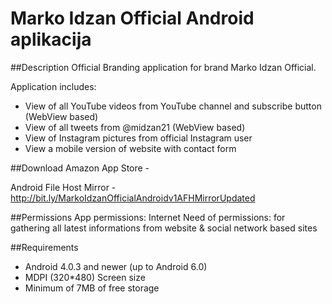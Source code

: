 # Marko Idzan Official Android aplikacija

##Description
Official Branding application for brand Marko Idzan Official. 

Application includes: 
* View of all YouTube videos from YouTube channel and subscribe button (WebView based) 
* View of all tweets from @midzan21 (WebView based) 
* View of Instagram pictures from official Instagram user 
* View a mobile version of website with contact form 
 
##Download
Amazon App Store - 

Android File Host Mirror - http://bit.ly/MarkoIdzanOfficialAndroidv1AFHMirrorUpdated

##Permissions
App permissions: Internet 
Need of permissions: for gathering all latest informations from website & social network based sites

##Requirements
* Android 4.0.3 and newer (up to Android 6.0)
* MDPI (320*480) Screen size
* Minimum of 7MB of free storage
